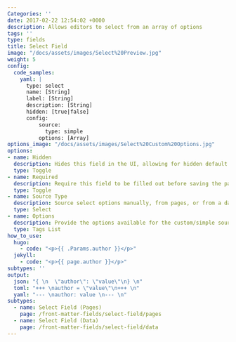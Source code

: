 ```yaml
---
Categories: ''
date: 2017-02-22 12:54:02 +0000
description: Allows editors to select from an array of options 
tags: ''
type: fields
title: Select Field
image: "/docs/assets/images/Select%20Preview.jpg"
weight: 5
config:
  code_samples:
    yaml: |
      type: select
      name: [String]
      label: [String]
      description: [String] 
      hidden: [true|false]
      config:
          source:
            type: simple
          options: [Array]
options_image: "/docs/assets/images/Select%20Custom%20Options.jpg"
options:
- name: Hidden
  description: Hides this field in the UI, allowing for hidden default values.
  type: Toggle
- name: Required
  description: Require this field to be filled out before saving the page.
  type: Toggle
- name: Source Type
  description: Source select options manually, from pages, or from a data file.
  type: Select
- name: Options
  description: Provide the options available for the custom/simple source type.
  type: Tags List
how_to_use:
  hugo: 
    - code: "<p>{{ .Params.author }}</p>"
  jekyll: 
    - code: "<p>{{ page.author }}</p>"
subtypes: ''
output:
  json: "{ \n  \"author\": \"value\"\n} \n"
  toml: "+++ \nauthor = \"value\"\n+++ \n"
  yaml: "--- \nauthor: value \n--- \n"
subtypes:
  - name: Select Field (Pages)
    page: /front-matter-fields/select-field/pages
  - name: Select Field (Data)
    page: /front-matter-fields/select-field/data
---
```

